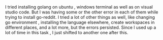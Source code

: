 I  tried installing golang on ubuntu , windows terminal as well as on visual studio code. But I was having some or the other error in each of them while trying to install go-reddit. I tried a lot of other things as well, like changing go environment , installing the language elsewhere,  create workspaces in different places, and a lot more, but the errors persisted. Since I used up a lot of time in this task , I just shifted to another one after this.
